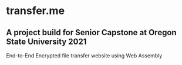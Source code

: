 # transfer.me
## A project build for Senior Capstone at Oregon State University 2021
End-to-End Encrypted file transfer website using Web Assembly
